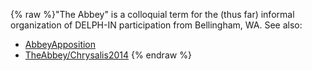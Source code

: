 {% raw %}"The Abbey" is a colloquial term for the (thus far) informal
organization of DELPH-IN participation from Bellingham, WA. See also:

- [AbbeyApposition](https://blog.inductorsoftware.com/docsproto/summits/AbbeyApposition)
- [TheAbbey/Chrysalis2014](https://blog.inductorsoftware.com/docsproto/summits/TheAbbey_Chrysalis2014)
<update date omitted for speed>{% endraw %}